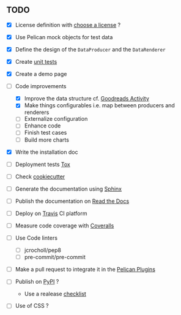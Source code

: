 ## TODO

- [x] License definition with [choose a license](http://choosealicense.com) ?
- [x] Use Pelican mock objects for test data
- [x] Define the design of the `DataProducer` and the `DataRenderer`
- [x] Create [unit tests](http://pytest.org/latest/)
- [x] Create a demo page

- [ ] Code improvements
	- [x] Improve the data structure cf. [Goodreads Activity](https://github.com/getpelican/pelican-plugins/tree/master/goodreads_activity) 
	- [x] Make things configurables i.e. map between producers and renderers
	- [ ] Externalize configuration
	- [ ] Enhance code
	- [ ] Finish test cases
	- [ ] Build more charts
- [x] Write the installation doc
- [ ] Deployment tests [Tox](http://tox.readthedocs.org/en/latest/)
- [ ] Check [cookiecutter](https://github.com/audreyr/cookiecutter)
- [ ] Generate the documentation using [Sphinx](http://sphinx-doc.org)
- [ ] Publish the documentation on [Read the Docs](https://readthedocs.org/)
- [ ] Deploy on [Travis](https://travis-ci.org/) CI platform
- [ ] Measure code coverage with [Coveralls](https://coveralls.io)
- [ ] Use Code linters
	- [ ] jcrocholl/pep8
	- [ ] pre-commit/pre-commit
- [ ] Make a pull request to integrate it in the [Pelican Plugins](https://github.com/getpelican/pelican-plugins)
- [ ] Publish on [PyPI](https://pypi.python.org) ?
	- Use a realease [checklist](https://gist.github.com/audreyr/5990987)
- [ ] Use of CSS ?